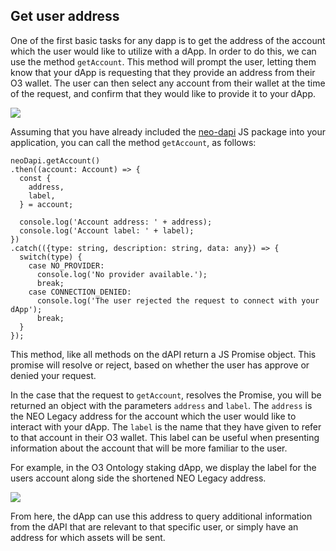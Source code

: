 ## Get user address

One of the first basic tasks for any dapp is to get the address of the account which the user would like to utilize with a dApp. In order to do this, we can use the method `getAccount`. This method will prompt the user, letting them know that your dApp is requesting that they provide an address from their O3 wallet. The user can then select any account from their wallet at the time of the request, and confirm that they would like to provide it to your dApp.

![](/images/tutorials/getAccount/getAccountTrayWindow.png)

Assuming that you have already included the [neo-dapi](https://github.com/O3Labs/neo-dapi) JS package into your application, you can call the method `getAccount`, as follows:

```
neoDapi.getAccount()
.then((account: Account) => {
  const {
    address,
    label,
  } = account;

  console.log('Account address: ' + address);
  console.log('Account label: ' + label);
})
.catch(({type: string, description: string, data: any}) => {
  switch(type) {
    case NO_PROVIDER:
      console.log('No provider available.');
      break;
    case CONNECTION_DENIED:
      console.log('The user rejected the request to connect with your dApp');
      break;
  }
});
```

This method, like all methods on the dAPI return a JS Promise object. This promise will resolve or reject, based on whether the user has approve or denied your request.

In the case that the request to `getAccount`, resolves the Promise, you will be returned an object with the parameters `address` and `label`. The `address` is the NEO Legacy address for the account which the user would like to interact with your dApp. The `label` is the name that they have given to refer to that account in their O3 wallet. This label can be useful when presenting information about the account that will be more familiar to the user.

For example, in the O3 Ontology staking dApp, we display the label for the users account along side the shortened NEO Legacy address.

![](/images/tutorials/getAccount/getAccountOntStake.png)

From here, the dApp can use this address to query additional information from the dAPI that are relevant to that specific user, or simply have an address for which assets will be sent.
